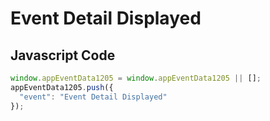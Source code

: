 # Event Detail Displayed

## Javascript Code
```js
window.appEventData1205 = window.appEventData1205 || [];
appEventData1205.push({
  "event": "Event Detail Displayed"
});
```




